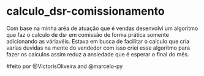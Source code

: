 # calculo_dsr-comissionamento
Com base na minha aréa de atuação que é vendas desenvolvi um algoritmo que faz o calculo de dsr em comissão de forma prática somente adicionando as váriavéis.
Estava em busca de facilitar o calculo que cria varias duvidas na mente do vendedor com isso criei esse algoritmo para fazer os calculos 
assim reduz a ansiedade que é esperar o final do mês.






#feito por @VictorisOliveira and @marcelo-py
